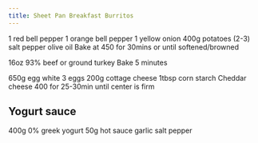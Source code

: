 ```yaml
---
title: Sheet Pan Breakfast Burritos
---
```


1 red bell pepper
1 orange bell pepper
1 yellow onion
400g potatoes (2-3)
salt
pepper
olive oil
Bake at 450 for 30mins or until softened/browned

16oz 93% beef or ground turkey
Bake 5 minutes

650g egg white
3 eggs
200g cottage cheese
1tbsp corn starch
Cheddar cheese
400 for 25-30min until center is firm

## Yogurt sauce

400g 0% greek yogurt
50g hot sauce
garlic
salt
pepper

